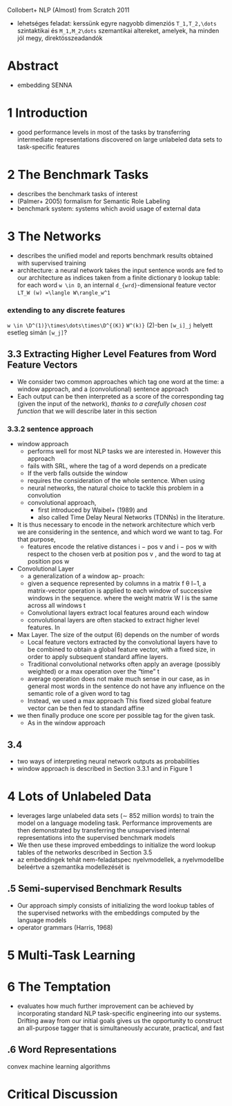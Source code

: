 Collobert+
NLP (Almost) from Scratch
2011

* lehetséges feladat: kerssünk egyre nagyobb dimenziós `T_1,T_2,\dots`
  szintaktikai és `M_1,M_2\dots` szemantikai altereket, amelyek, ha minden jól
  megy, direktösszeadandók

# Abstract

* embedding SENNA

# 1 Introduction

* good performance levels in most of the tasks by transferring intermediate
  representations discovered on large unlabeled data sets to task-specific
  features

# 2 The Benchmark Tasks

* describes the benchmark tasks of interest
*	(Palmer+ 2005) formalism for Semantic Role Labeling
* benchmark system: systems which avoid usage of external data

# 3 The Networks

* describes the unified model and reports benchmark results obtained with
  supervised training
* architecture: a neural network takes the input sentence words are fed to our 
  architecture as indices taken from a finite dictionary `D` lookup table: 
  for each word `w \in D`, an internal `d_{wrd}`-dimensional feature vector
  `LT_W (w) =\langle W\rangle_w^1`

### extending to any discrete features

`w \in \D^(1)}\times\dots\times\D^{(K)}`
`W^(k)}`
(2)-ben `[w_i]_j` helyett esetleg simán `[w_j]`?

## 3.3 Extracting Higher Level Features from Word Feature Vectors

* We consider two common approaches which tag one word at the time: 
  a window approach, and a (convolutional) sentence approach
* Each output can be then interpreted as a score of the corresponding tag
  (given the input of the network), _thanks to a carefully chosen cost
  function_ that we will describe later in this section

### 3.3.2 sentence approach

* window approach 
  * performs well for most NLP tasks we are interested in. However this approach
  * fails with SRL, where the tag of a word depends on a predicate 
  * If the verb falls outside the window
  * requires the consideration of the whole sentence. When using 
  * neural networks, the natural choice to tackle this problem in a convolution
  * convolutional approach, 
    * first introduced by Waibel+ (1989) and 
    * also called Time Delay Neural Networks (TDNNs) in the literature.  
* It is thus necessary to encode in the network architecture which verb we are
  considering in the sentence, and which word we want to tag. For that purpose,
  * features encode the relative distances i − pos v and i − pos w with respect
    to the chosen verb at position pos v , and the word to tag at position pos w
* Convolutional Layer
  * a generalization of a window ap- proach: 
  * given a sequence represented by columns in a matrix f θ l−1, 
    a matrix-vector operation is applied to each window of successive windows in
    the sequence.  where the weight matrix W l is the same across all windows t
  * Convolutional layers extract local features around each window 
  * convolutional layers are often stacked to extract higher level features. In
* Max Layer. The size of the output (6) depends on the number of words 
  * Local feature vectors extracted by the convolutional layers have to be
    combined to obtain a global feature vector, with a fixed size, 
    in order to apply subsequent standard affine layers.  
  * Traditional convolutional networks often apply an 
    average (possibly weighted) or a max operation over the “time” t 
  * average operation does not make much sense in our case, as in general 
    most words in the sentence do not have any influence on the semantic role of
    a given word to tag
  * Instead, we used a max approach
This fixed sized global feature vector can be then fed to standard affine
* we then finally produce one score per possible tag for the given task.
  * As in the window approach

## 3.4

* two ways of interpreting neural network outputs as probabilities
* window approach is described in Section 3.3.1 and in Figure 1

# 4 Lots of Unlabeled Data

* leverages large unlabeled data sets (∼ 852 million words) to train the model
  on a language modeling task. Performance improvements are then demonstrated
  by transferring the unsupervised internal representations into the supervised
  benchmark models
* We then use these improved embeddings to initialize the word lookup tables of
  the networks described in Section 3.5
* az embeddingek tehát nem-feladatspec nyelvmodellek, a nyelvmodellbe beleértve
  a szemantika modellezését is

## .5 Semi-supervised Benchmark Results

* Our approach simply consists of initializing the word lookup tables of the
  supervised networks with the embeddings computed by the language models
* operator grammars (Harris, 1968)

# 5 Multi-Task Learning

# 6 The Temptation

* evaluates how much further improvement can be achieved by incorporating
  standard NLP task-specific engineering into our systems. Drifting away from
  our initial goals gives us the opportunity to construct an all-purpose tagger
  that is simultaneously accurate, practical, and fast

## .6 Word Representations

convex machine learning algorithms

# Critical Discussion
